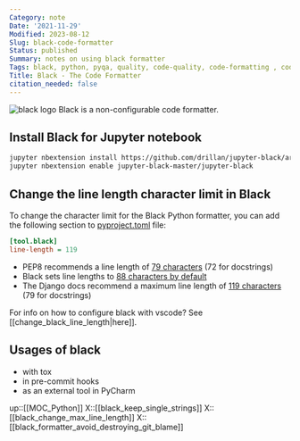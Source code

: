 ```yaml
---
Category: note
Date: '2021-11-29'
Modified: 2023-08-12
Slug: black-code-formatter
Status: published
Summary: notes on using black formatter
Tags: black, python, pyqa, quality, code-quality, code-formatting , code-formatter
Title: Black - The Code Formatter
citation_needed: false
---
```

![black logo](https://black.readthedocs.io/en/stable/_static/logo2-readme.png)
Black is a non-configurable code formatter.

## Install Black for Jupyter notebook

```sh
jupyter nbextension install https://github.com/drillan/jupyter-black/archive/master.zip --user
jupyter nbextension enable jupyter-black-master/jupyter-black
```

## Change the line length character limit in Black

To change the character limit for the Black Python formatter, you can add the following section to [pyproject.toml](https://www.python.org/dev/peps/pep-0518/) file:

```ini
[tool.black]
line-length = 119
```

- PEP8 recommends a line length of [79 characters](https://www.python.org/dev/peps/pep-0008/#maximum-line-length) (72 for docstrings)
- Black sets line lengths to [88 characters by default](https://black.readthedocs.io/en/stable/the_black_code_style.html?highlight=length#line-length)
- The Django docs recommend a maximum line length of [119 characters](https://docs.djangoproject.com/en/dev/internals/contributing/writing-code/coding-style/) (79 for docstrings)

For info on how to configure black with vscode? See [[change_black_line_length|here]].

## Usages of black

- with tox
- in pre-commit hooks
- as an external tool in PyCharm

up::[[MOC_Python]]
X::[[black_keep_single_strings]]
X::[[black_change_max_line_length]]
X::[[black_formatter_avoid_destroying_git_blame]]
